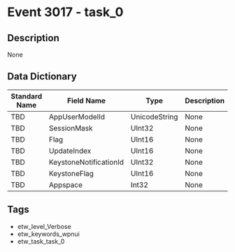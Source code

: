 # Event 3017 - task_0

## Description
None

## Data Dictionary
|Standard Name|Field Name|Type|Description|Sample Value|
|---|---|---|---|---|
|TBD|AppUserModelId|UnicodeString|None|`None`|
|TBD|SessionMask|UInt32|None|`None`|
|TBD|Flag|UInt16|None|`None`|
|TBD|UpdateIndex|UInt16|None|`None`|
|TBD|KeystoneNotificationId|UInt32|None|`None`|
|TBD|KeystoneFlag|UInt16|None|`None`|
|TBD|Appspace|Int32|None|`None`|

## Tags
* etw_level_Verbose
* etw_keywords_wpnui
* etw_task_task_0